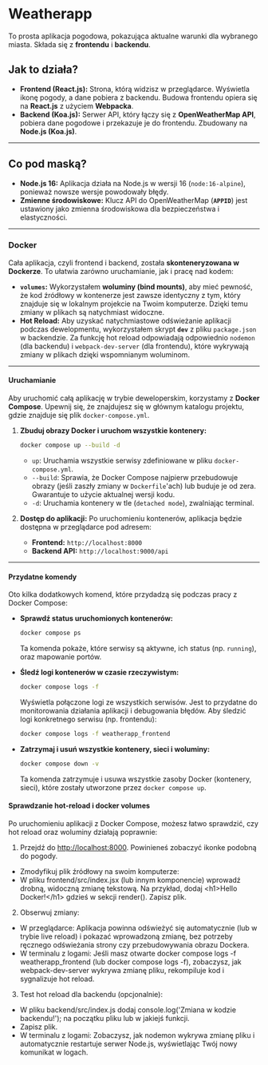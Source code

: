 # Weatherapp

To prosta aplikacja pogodowa, pokazująca aktualne warunki dla wybranego miasta. Składa się z **frontendu** i **backendu**.

## Jak to działa?

* **Frontend (React.js):** Strona, którą widzisz w przeglądarce. Wyświetla ikonę pogody, a dane pobiera z backendu. Budowa frontendu opiera się na **React.js** z użyciem **Webpacka**.
* **Backend (Koa.js):** Serwer API, który łączy się z **OpenWeatherMap API**, pobiera dane pogodowe i przekazuje je do frontendu. Zbudowany na **Node.js (Koa.js)**.

---

## Co pod maską?

* **Node.js 16:** Aplikacja działa na Node.js w wersji 16 (`node:16-alpine`), ponieważ nowsze wersje powodowały błędy.
* **Zmienne środowiskowe:** Klucz API do OpenWeatherMap (**`APPID`**) jest ustawiony jako zmienna środowiskowa dla bezpieczeństwa i elastyczności.

---

### Docker

Cała aplikacja, czyli frontend i backend, została **skonteneryzowana w Dockerze**. To ułatwia zarówno uruchamianie, jak i pracę nad kodem:

* **`volumes`:** Wykorzystałem **woluminy (bind mounts)**, aby mieć pewność, że kod źródłowy w kontenerze jest zawsze identyczny z tym, który znajduje się w lokalnym projekcie na Twoim komputerze. Dzięki temu zmiany w plikach są natychmiast widoczne.
* **Hot Reload:** Aby uzyskać natychmiastowe odświeżanie aplikacji podczas dewelopmentu, wykorzystałem skrypt **`dev`** z pliku `package.json` w backendzie. Za funkcję hot reload odpowiadają odpowiednio `nodemon` (dla backendu) i `webpack-dev-server` (dla frontendu), które wykrywają zmiany w plikach dzięki wspomnianym woluminom.

---

#### Uruchamianie

Aby uruchomić całą aplikację w trybie deweloperskim, korzystamy z **Docker Compose**. Upewnij się, że znajdujesz się w głównym katalogu projektu, gdzie znajduje się plik `docker-compose.yml`.

1. **Zbuduj obrazy Docker i uruchom wszystkie kontenery:**

    ```bash
    docker compose up --build -d
    ```

    * `up`: Uruchamia wszystkie serwisy zdefiniowane w pliku `docker-compose.yml`.
    * `--build`: Sprawia, że Docker Compose najpierw przebudowuje obrazy (jeśli zaszły zmiany w `Dockerfile`'ach) lub buduje je od zera. Gwarantuje to użycie aktualnej wersji kodu.
    * `-d`: Uruchamia kontenery w tle (`detached mode`), zwalniając terminal.

2. **Dostęp do aplikacji:**
    Po uruchomieniu kontenerów, aplikacja będzie dostępna w przeglądarce pod adresem:
    * **Frontend:** `http://localhost:8000`
    * **Backend API:** `http://localhost:9000/api`

---

#### Przydatne komendy

Oto kilka dodatkowych komend, które przydadzą się podczas pracy z Docker Compose:

* **Sprawdź status uruchomionych kontenerów:**

    ```bash
    docker compose ps
    ```

    Ta komenda pokaże, które serwisy są aktywne, ich status (np. `running`), oraz mapowanie portów.

* **Śledź logi kontenerów w czasie rzeczywistym:**

    ```bash
    docker compose logs -f
    ```

    Wyświetla połączone logi ze wszystkich serwisów. Jest to przydatne do monitorowania działania aplikacji i debugowania błędów. Aby śledzić logi konkretnego serwisu (np. frontendu):

    ```bash
    docker compose logs -f weatherapp_frontend
    ```

* **Zatrzymaj i usuń wszystkie kontenery, sieci i woluminy:**

    ```bash
    docker compose down -v
    ```

    Ta komenda zatrzymuje i usuwa wszystkie zasoby Docker (kontenery, sieci), które zostały utworzone przez `docker compose up`.

#### Sprawdzanie hot-reload i docker volumes

Po uruchomieniu aplikacji z Docker Compose, możesz łatwo sprawdzić, czy hot reload oraz woluminy działają poprawnie:

1. Przejdź do <http://localhost:8000>. Powinieneś zobaczyć ikonke podobną do pogody.

* Zmodyfikuj plik źródłowy na swoim komputerze:
* W pliku frontend/src/index.jsx (lub innym komponencie) wprowadź drobną, widoczną zmianę tekstową. Na przykład, dodaj \<h1>Hello Docker!\</h1> gdzieś w sekcji render().
Zapisz plik.

2. Obserwuj zmiany:

* W przeglądarce: Aplikacja powinna odświeżyć się automatycznie (lub w trybie live reload) i pokazać wprowadzoną zmianę, bez potrzeby ręcznego odświeżania strony czy przebudowywania obrazu Dockera.
* W terminalu z logami: Jeśli masz otwarte docker compose logs -f weatherapp_frontend (lub docker compose logs -f), zobaczysz, jak webpack-dev-server wykrywa zmianę pliku, rekompiluje kod i sygnalizuje hot reload.

3. Test hot reload dla backendu (opcjonalnie):

* W pliku backend/src/index.js dodaj console.log('Zmiana w kodzie backendu!'); na początku pliku lub w jakiejś funkcji.
* Zapisz plik.
* W terminalu z logami: Zobaczysz, jak nodemon wykrywa zmianę pliku i automatycznie restartuje serwer Node.js, wyświetlając Twój nowy komunikat w logach.
